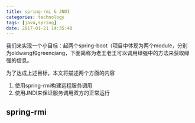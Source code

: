 ```yaml
---
title: spring-rmi & JNDI
categories: technology
tags: [java,spring]
date: 2017-01-21 14:35:40
---
```


我们来实现一个小目标：起两个spring-boot（项目中体现为两个module，分别为oldwang和greenqiang，下面简称为老王老王可以调用绿强中的方法来获取绿强的信息。

为了达成上述目标，本文将描述两个方面的内容

1. 使用spring-rmi构建远程服务调用
2. 使用JNDI来保证服务调用双方的正常运行

## spring-rmi

